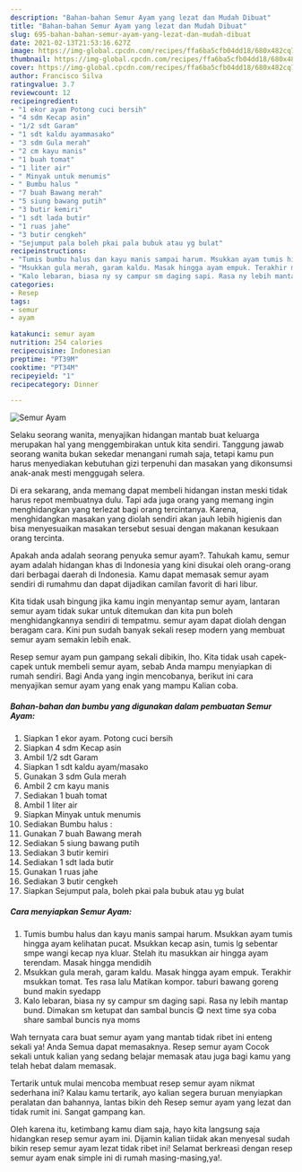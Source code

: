 ```yaml
---
description: "Bahan-bahan Semur Ayam yang lezat dan Mudah Dibuat"
title: "Bahan-bahan Semur Ayam yang lezat dan Mudah Dibuat"
slug: 695-bahan-bahan-semur-ayam-yang-lezat-dan-mudah-dibuat
date: 2021-02-13T21:53:16.627Z
image: https://img-global.cpcdn.com/recipes/ffa6ba5cfb04dd18/680x482cq70/semur-ayam-foto-resep-utama.jpg
thumbnail: https://img-global.cpcdn.com/recipes/ffa6ba5cfb04dd18/680x482cq70/semur-ayam-foto-resep-utama.jpg
cover: https://img-global.cpcdn.com/recipes/ffa6ba5cfb04dd18/680x482cq70/semur-ayam-foto-resep-utama.jpg
author: Francisco Silva
ratingvalue: 3.7
reviewcount: 12
recipeingredient:
- "1 ekor ayam Potong cuci bersih"
- "4 sdm Kecap asin"
- "1/2 sdt Garam"
- "1 sdt kaldu ayammasako"
- "3 sdm Gula merah"
- "2 cm kayu manis"
- "1 buah tomat"
- "1 liter air"
- " Minyak untuk menumis"
- " Bumbu halus "
- "7 buah Bawang merah"
- "5 siung bawang putih"
- "3 butir kemiri"
- "1 sdt lada butir"
- "1 ruas jahe"
- "3 butir cengkeh"
- "Sejumput pala boleh pkai pala bubuk atau yg bulat"
recipeinstructions:
- "Tumis bumbu halus dan kayu manis sampai harum. Msukkan ayam tumis hingga ayam kelihatan pucat. Msukkan kecap asin, tumis lg sebentar smpe wangi kecap nya kluar. Stelah itu masukkan air hingga ayam terendam. Masak hingga mendidih"
- "Msukkan gula merah, garam kaldu. Masak hingga ayam empuk. Terakhir msukkan tomat. Tes rasa lalu Matikan kompor. taburi bawang goreng bund makin syedapp"
- "Kalo lebaran, biasa ny sy campur sm daging sapi. Rasa ny lebih mantap bund. Dimakan sm ketupat dan sambal buncis 😋 next time sya coba share sambal buncis nya moms"
categories:
- Resep
tags:
- semur
- ayam

katakunci: semur ayam 
nutrition: 254 calories
recipecuisine: Indonesian
preptime: "PT39M"
cooktime: "PT34M"
recipeyield: "1"
recipecategory: Dinner

---
```



![Semur Ayam](https://img-global.cpcdn.com/recipes/ffa6ba5cfb04dd18/680x482cq70/semur-ayam-foto-resep-utama.jpg)

Selaku seorang wanita, menyajikan hidangan mantab buat keluarga merupakan hal yang menggembirakan untuk kita sendiri. Tanggung jawab seorang  wanita bukan sekedar menangani rumah saja, tetapi kamu pun harus menyediakan kebutuhan gizi terpenuhi dan masakan yang dikonsumsi anak-anak mesti menggugah selera.

Di era  sekarang, anda memang dapat membeli hidangan instan meski tidak harus repot membuatnya dulu. Tapi ada juga orang yang memang ingin menghidangkan yang terlezat bagi orang tercintanya. Karena, menghidangkan masakan yang diolah sendiri akan jauh lebih higienis dan bisa menyesuaikan masakan tersebut sesuai dengan makanan kesukaan orang tercinta. 



Apakah anda adalah seorang penyuka semur ayam?. Tahukah kamu, semur ayam adalah hidangan khas di Indonesia yang kini disukai oleh orang-orang dari berbagai daerah di Indonesia. Kamu dapat memasak semur ayam sendiri di rumahmu dan dapat dijadikan camilan favorit di hari libur.

Kita tidak usah bingung jika kamu ingin menyantap semur ayam, lantaran semur ayam tidak sukar untuk ditemukan dan kita pun boleh menghidangkannya sendiri di tempatmu. semur ayam dapat diolah dengan beragam cara. Kini pun sudah banyak sekali resep modern yang membuat semur ayam semakin lebih enak.

Resep semur ayam pun gampang sekali dibikin, lho. Kita tidak usah capek-capek untuk membeli semur ayam, sebab Anda mampu menyiapkan di rumah sendiri. Bagi Anda yang ingin mencobanya, berikut ini cara menyajikan semur ayam yang enak yang mampu Kalian coba.

<!--inarticleads1-->

##### Bahan-bahan dan bumbu yang digunakan dalam pembuatan Semur Ayam:

1. Siapkan 1 ekor ayam. Potong cuci bersih
1. Siapkan 4 sdm Kecap asin
1. Ambil 1/2 sdt Garam
1. Siapkan 1 sdt kaldu ayam/masako
1. Gunakan 3 sdm Gula merah
1. Ambil 2 cm kayu manis
1. Sediakan 1 buah tomat
1. Ambil 1 liter air
1. Siapkan  Minyak untuk menumis
1. Sediakan  Bumbu halus :
1. Gunakan 7 buah Bawang merah
1. Sediakan 5 siung bawang putih
1. Sediakan 3 butir kemiri
1. Sediakan 1 sdt lada butir
1. Gunakan 1 ruas jahe
1. Sediakan 3 butir cengkeh
1. Siapkan Sejumput pala, boleh pkai pala bubuk atau yg bulat




<!--inarticleads2-->

##### Cara menyiapkan Semur Ayam:

1. Tumis bumbu halus dan kayu manis sampai harum. Msukkan ayam tumis hingga ayam kelihatan pucat. Msukkan kecap asin, tumis lg sebentar smpe wangi kecap nya kluar. Stelah itu masukkan air hingga ayam terendam. Masak hingga mendidih
1. Msukkan gula merah, garam kaldu. Masak hingga ayam empuk. Terakhir msukkan tomat. Tes rasa lalu Matikan kompor. taburi bawang goreng bund makin syedapp
1. Kalo lebaran, biasa ny sy campur sm daging sapi. Rasa ny lebih mantap bund. Dimakan sm ketupat dan sambal buncis 😋 next time sya coba share sambal buncis nya moms




Wah ternyata cara buat semur ayam yang mantab tidak ribet ini enteng sekali ya! Anda Semua dapat memasaknya. Resep semur ayam Cocok sekali untuk kalian yang sedang belajar memasak atau juga bagi kamu yang telah hebat dalam memasak.

Tertarik untuk mulai mencoba membuat resep semur ayam nikmat sederhana ini? Kalau kamu tertarik, ayo kalian segera buruan menyiapkan peralatan dan bahannya, lantas bikin deh Resep semur ayam yang lezat dan tidak rumit ini. Sangat gampang kan. 

Oleh karena itu, ketimbang kamu diam saja, hayo kita langsung saja hidangkan resep semur ayam ini. Dijamin kalian tiidak akan menyesal sudah bikin resep semur ayam lezat tidak ribet ini! Selamat berkreasi dengan resep semur ayam enak simple ini di rumah masing-masing,ya!.

